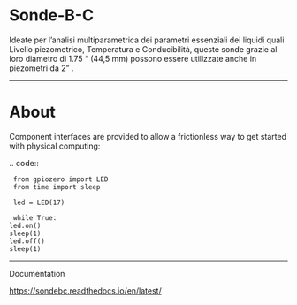 # Sonde-B-C


Ideate per l’analisi multiparametrica dei parametri essenziali
dei liquidi quali Livello piezometrico, Temperatura e Conducibilità,
queste sonde grazie al loro diametro di 1.75 “ (44,5 mm) possono
essere utilizzate anche in piezometri da 2” .

---------------------------------

About
=====

Component interfaces are provided to allow a frictionless way to get started with physical computing:

.. code:: 

     from gpiozero import LED
     from time import sleep
     
     led = LED(17)
     
     while True:
    led.on()
    sleep(1)
    led.off()
    sleep(1)

----------------------------------------

Documentation

https://sondebc.readthedocs.io/en/latest/


